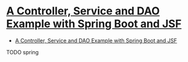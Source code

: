 # [A Controller, Service and DAO Example with Spring Boot and JSF](https://www.baeldung.com/jsf-spring-boot-controller-service-dao)

- [A Controller, Service and DAO Example with Spring Boot and JSF](#a-controller-service-and-dao-example-with-spring-boot-and-jsf)








TODO spring